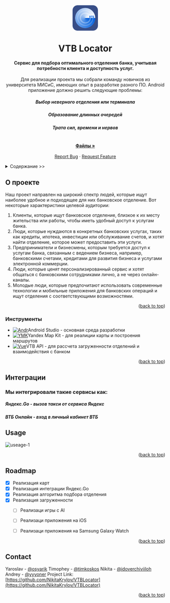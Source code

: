 <!-- PROJECT LOGO -->
<a name="readme-top"></a>
<br />
<div align="center">
  <a href="https://github.com/NikitaKrylov/VTBLocator">
    <img src="logo end.png" alt="Logo" width="80" height="80" align ="center">
  </a>

<h1 align="center">VTB Locator</h1>
<h4 align="center">Cервис для подбора оптимального отделения банка, учитывая потребности клиента и доступность услуг.</h4>

  <p align="center">
    Для реализации проекта мы собрали команду новичков из университета МИСиС, имеющих опыт в разработке разного ПО.
	Android приложение должно решить следующие проблемы:
	<h5 align="center">Выбор неверного отделения или терминала</h5>
	<h5 align="center">Образование длинных очередей</h5>
	<h5 align="center">Трата сил, времени и нервов</h5>
    <br />
    <a href="https://github.com/NikitaKrylov/VTBLocator"><strong>Файлы »</strong></a>
    <br />
    <br />
    <a href="https://github.com/NikitaKrylov/VTBLocator/issues">Report Bug</a>
    ·
    <a href="https://github.com/NikitaKrylov/VTBLocator/issues">Request Feature</a>
  </p>
</div>



<!-- TABLE OF CONTENTS -->
<details>
  <summary>Cодержание >></summary>
  <ol>
    <li>
      <a href="#о-проекте">О проекте</a>
      <ul>
        <li><a href="#инструменты">Инструменты</a></li>
      </ul>
    </li>
    <li>
	<a href="#Интеграции">Интеграции</a>
	</li>
  </ol>
</details>



<!-- ABOUT THE PROJECT -->
## О проекте
<a name="о-проекте"></a>
Наш проект направлен на широкий спектр людей, которые ищут наиболее удобное и подходящее для них банковское отделение. Вот некоторые характеристики целевой аудитории:
1. Клиенты, которые ищут банковское отделение, близкое к их месту жительства или работы, чтобы иметь удобный доступ к услугам банка.
2. Люди, которые нуждаются в конкретных банковских услугах, таких как кредиты, ипотека, инвестиции или обслуживание счетов, и хотят найти отделение, которое может предоставить эти услуги.
3. Предприниматели и бизнесмены, которым требуется доступ к услугам банка, связанным с ведением бизнеса, например, банковскими счетами, кредитами для развития бизнеса и услугами электронной коммерции.
4. Люди, которые ценят персонализированный сервис и хотят общаться с банковскими сотрудниками лично, а не через онлайн-каналы.
5. Молодые люди, которые предпочитают использовать современные технологии и мобильные приложения для банковских операций и ищут отделения с соответствующими возможностями.



<p align="right">(<a href="#readme-top">back to top</a>)</p>



### Инструменты

* [![Andr][Android.dev]][Android-url]<a>Android Studio -  основная среда разработки</a>
* [![YMK][YMK]][YMK-url]<a>Yandex Map Kit - для реалиции карты и  построения маршрутов</a>
* [![Vue][VTB]][VTB-url]<a>VTB API - для рассчета загруженности отделений и взаимодействия с банком</a>


<p align="right">(<a href="#readme-top">back to top</a>)</p>



<!-- GETTING STARTED -->
## Интеграции

<h3>Мы интегрировали такие сервисы как:</h3>

<a><h5 href="https://taxi.yandex.ru/">Яндекс.Go - вызов такси от сервиса Яндекс</h5></a>
<a><h5 href="https://online.vtb.ru/login"> ВТБ Онлайн - вход в личный кабинет ВТБ</h5></a>


<!-- USAGE EXAMPLES -->
## Usage
![useage-1]


<p align="right">(<a href="#readme-top">back to top</a>)</p>



<!-- ROADMAP -->
## Roadmap

- [x] Реализация карт
- [x] Реализация интеграции Яндекс.Go
- [x] Реализация алгоритма подбора отделения
- [x] Реализация загруженности
    - [ ] Реализаци игры с AI
	- [ ] Реализаци приложения на iOS
	- [ ] Реализаци приложения на Samsung Galaxy Watch



<p align="right">(<a href="#readme-top">back to top</a>)</p>

<!-- CONTACT -->
## Contact

Yaroslav - [@osyarik](https://t.me/osyarik)
Timophey - [@timkoskos](https://t.me/timkoskos)
Nikita - [@idoverchiviiloh](https://t.me/idoverchiviiloh)
Andrey - [@yyyoner](https://t.me/yyyoner)
Project Link: [https://github.com/NikitaKrylov/VTBLocator](https://github.com/NikitaKrylov/VTBLocator)

<p align="right">(<a href="#readme-top">back to top</a>)</p>







<!-- MARKDOWN LINKS & IMAGES -->


[product-screenshot]: images/screenshot.png
[Android.dev]: https://i122.fastpic.org/big/2023/1015/d9/3c504865c54fa4d24948f31dbe2225d9.png
[Android-url]: https://developer.android.com/studio
[YMK]:https://i122.fastpic.org/big/2023/1015/1a/3e1a24d33ca31a7731cef719a8c1131a.png
[YMK-url]: https://yandex.ru/dev/maps/mapkit/?from=mapsapi
[VTB]: https://i122.fastpic.org/big/2023/1015/9b/4b4b0890cc97330a19c5e5e09d6e4e9b.png
[VTB-url]: https://developer.vtb.ru/
[ya.go]: https://i122.fastpic.org/big/2023/1015/10/d3455cfe5e328fa28ad7e992fd27b810.png
[ya.url]:https://taxi.yandex.ru/
[vtb.l]: https://i122.fastpic.org/big/2023/1015/05/8ded60a3840e9d9ccd14e0e426c1b605.png
[vtb.l-url]:https://online.vtb.ru/login
[useage-1]:https://i122.fastpic.org/big/2023/1015/2b/0c2a6b469639a6f026124997ead9fa2b.jpeg
[useage-2]:
[useage-3]:
